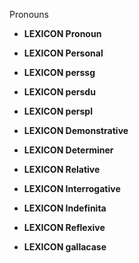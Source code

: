 
Pronouns


 * **LEXICON Pronoun**




 * **LEXICON Personal**

 * **LEXICON perssg**

 * **LEXICON persdu**

 * **LEXICON perspl**



 * **LEXICON Demonstrative**








 * **LEXICON Determiner**


















 * **LEXICON Relative**


















 * **LEXICON Interrogative**



























 * **LEXICON Indefinita**


































































































 * **LEXICON Reflexive**


















 * **LEXICON gallacase**










